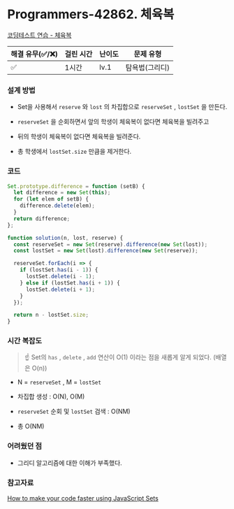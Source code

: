 # Programmers-42862. 체육복

[코딩테스트 연습 - 체육복](https://programmers.co.kr/learn/courses/30/lessons/42862)

| 해결 유무(✅/❌) | 걸린 시간 | 난이도 | 문제 유형      |
| ---------------- | --------- | ------ | -------------- |
| ✅               | 1시간     | lv.1   | 탐욕법(그리디) |

### 설계 방법

- Set을 사용해서 `reserve` 와 `lost` 의 차집합으로 `reserveSet` , `lostSet` 을 만든다.

- `reserveSet` 을 순회하면서 앞의 학생이 체육복이 없다면 체육복을 빌려주고

- 뒤의 학생이 체육복이 없다면 체육복을 빌려준다.

- 총 학생에서 `lostSet.size` 만큼을 제거한다.

### 코드

```javascript
Set.prototype.difference = function (setB) {
  let difference = new Set(this);
  for (let elem of setB) {
    difference.delete(elem);
  }
  return difference;
};

function solution(n, lost, reserve) {
  const reserveSet = new Set(reserve).difference(new Set(lost));
  const lostSet = new Set(lost).difference(new Set(reserve));

  reserveSet.forEach(i => {
    if (lostSet.has(i - 1)) {
      lostSet.delete(i - 1);
    } else if (lostSet.has(i + 1)) {
      lostSet.delete(i + 1);
    }
  });

  return n - lostSet.size;
}
```

### 시간 복잡도

> ☝ Set의 `has` , `delete` , `add` 연산이 O(1) 이라는 점을 새롭게 알게 되었다. (배열은 O(n))

- N = `reserveSet` , M = `lostSet`

- 차집합 생성 : O(N), O(M)

- `reserveSet` 순회 및 `lostSet` 검색 : O(NM)

- 총 O(NM)

### 어려웠던 점

- 그리디 알고리즘에 대한 이해가 부족했다.

### 참고자료

[How to make your code faster using JavaScript Sets](https://medium.com/@bretcameron/how-to-make-your-code-faster-using-javascript-sets-b432457a4a77)
